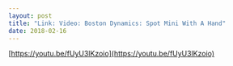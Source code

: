 ```yaml
---
layout: post
title: "Link: Video: Boston Dynamics: Spot Mini With A Hand"
date: 2018-02-16
---
```

[https://youtu.be/fUyU3lKzoio](https://youtu.be/fUyU3lKzoio)
